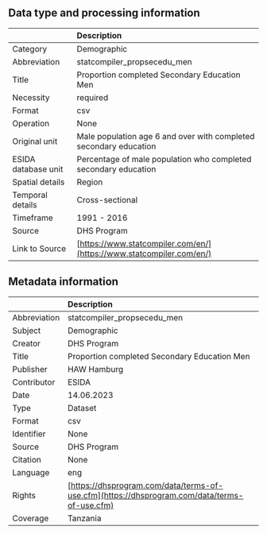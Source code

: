 ## Data type and processing information 

|                     | Description                                                          |
|:--------------------|:---------------------------------------------------------------------|
| Category            | Demographic                                                          |
| Abbreviation        | statcompiler_propsecedu_men                                          |
| Title               | Proportion completed Secondary Education Men                         |
| Necessity           | required                                                             |
| Format              | csv                                                                  |
| Operation           | None                                                                 |
| Original unit       | Male population age 6 and over with completed secondary education    |
| ESIDA database unit | Percentage of male population who completed secondary education      |
| Spatial details     | Region                                                               |
| Temporal details    | Cross-sectional                                                      |
| Timeframe           | 1991 - 2016                                                          |
| Source              | DHS Program                                                          |
| Link to Source      | [https://www.statcompiler.com/en/](https://www.statcompiler.com/en/) |

## Metadata information 

|              | Description                                                                                  |
|:-------------|:---------------------------------------------------------------------------------------------|
| Abbreviation | statcompiler_propsecedu_men                                                                  |
| Subject      | Demographic                                                                                  |
| Creator      | DHS Program                                                                                  |
| Title        | Proportion completed Secondary Education Men                                                 |
| Publisher    | HAW Hamburg                                                                                  |
| Contributor  | ESIDA                                                                                        |
| Date         | 14.06.2023                                                                                   |
| Type         | Dataset                                                                                      |
| Format       | csv                                                                                          |
| Identifier   | None                                                                                         |
| Source       | DHS Program                                                                                  |
| Citation     | None                                                                                         |
| Language     | eng                                                                                          |
| Rights       | [https://dhsprogram.com/data/terms-of-use.cfm](https://dhsprogram.com/data/terms-of-use.cfm) |
| Coverage     | Tanzania                                                                                     |